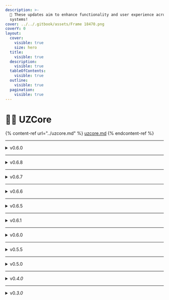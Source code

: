 ```yaml
---
description: >-
  🚀 These updates aim to enhance functionality and user experience across our
  systems!
cover: ../../.gitbook/assets/Frame 18470.png
coverY: 0
layout:
  cover:
    visible: true
    size: hero
  title:
    visible: true
  description:
    visible: true
  tableOfContents:
    visible: true
  outline:
    visible: true
  pagination:
    visible: true
---
```


# 🧙‍♂️ UZCore

{% content-ref url="../uzcore.md" %}
[uzcore.md](../uzcore.md)
{% endcontent-ref %}

***

<details>

<summary>v0.6.0</summary>

**What's New in Update 0.6.0:**

**codem-appearance Integration with** [`uz_Multicharacter`](../../taintless/multicharacter/)**:**

* The **codem-appearance** system has been integrated with **uz\_Multicharacter**, allowing players to customize their character appearance seamlessly when using the multicharacter system.

**Version Check for uz\_Multicharacter:**

* A new **version check** feature has been implemented for **uz\_Multicharacter**, ensuring that the system is up to date and notifying users if a new version is available.

**Date:** 08.09.2024

</details>

***

<details>

<summary>v0.6.8</summary>

* added: Interact (qb-target, ox\_target, drawtext)
* Files Changed;
* `Shared/detectInteract.lua`
* `client/Interact.lua`
* `server/VersionCheck.lua`
* `fxmanifest.lua`

</details>

***

<details>

<summary>v0.6.7</summary>

**New Compatibility Unlocked:** We've added **cdn-fuel** based on your requests! \
\
**Files Updated:**

* `Shared/detectFuel.lua`
* `client/Fuel.lua`
* `fxmanifest.lua`

</details>

***

<details>

<summary>v0.6.6</summary>

* add uz\_SpawnSelector.
* **House:** your house scripts will automatically work in harmony with all uz scripts
* Files Changed: `Shared/detectHousing.lua`, `client/Housing.lua`, `Customize.lua`, `fxmanifest.lua`

</details>

***

<details>

<summary>v0.6.5</summary>

* VersionCheck is now fully automated.
* Framework.lua updated (QBCore job system)
* Files Changed: `server/VersionCheck.lua`, `client/Framework.lua`

</details>

***

<details>

<summary>v0.6.1</summary>

&#x20;The update includes fixes for **illenium/fivem-appearance** users;

* The character clothing appearance issue in the latest updates has been fixed

**Files Changed;** `client/Apparance.lua fxmanifest.lua` _(version)_

</details>

***

<details>

<summary>v0.6.0</summary>

**Files Changed;** `Customize.lua server/Sql.lua server/Apparance.lua client/Apparance.lua Shared/detectApparance.lua`&#x20;

**Add File:** `server/VersionCheck.lua`

</details>

***

<details>

<summary>v0.5.5</summary>

* :handshake: qbcore SkinSq&#x6C;**:** [`uz_Multicharacter`](../../taintless/multicharacter/) qbcore SkinSql fixed.

**Files Changed**:

* server/Apparance.lua
* server/Sql.lua\


</details>

***

<details>

<summary>v0.5.0</summary>



* **Language Integration**: Languages have been expanded in `uz_garage` to improve user interface experiences. (en, fr, es, de, tr)
* **Fuel Management**: Integrated fuel features in both `uz_TrygonHud` and `uz_garage`.
* **New Compatibility**: `uz_garage` is now available, offering new functionalities.
* **Inventory Fixes**: Resolved issues in `qs-inventory`, ensuring smooth operation.



🚀 These updates aim to enhance functionality and user experience across our systems!

</details>

***

<details>

<summary>v0<em>.4.0</em></summary>

* 📊 **Language Integration**: Languages have been expanded in `uz_Multicharacter` to improve user interface experiences. (en, fr, es, de, tr)

- 🖼️  **Logout:** inventory image detected fixed

</details>

***

<details>

<summary>v0<em>.3.0</em></summary>

* 🖼️ **Image Path:** Image path fixed

</details>
